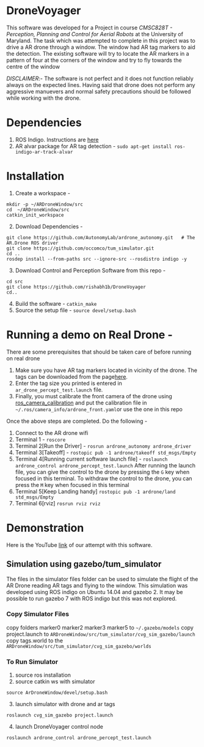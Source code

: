 # DroneVoyager
This software was developed for a Project in course _CMSC828T - Perception, Planning and Control for Aerial Robots_ at the University of Maryland. The task which was attempted to complete in this project was to drive a AR drone through a window. The window had AR tag markers to aid the detection. The existing software will try to locate the AR markers in a pattern of four at the corners of the window and try to fly towards the centre of the window

_DISCLAIMER_:- The software is not perfect and it does not function reliably always on the expected lines. Having said that drone does not perform any aggressive manuevers and normal safety precautions should be followed while working with the drone.

# Dependencies
1. ROS Indigo. Instructions are [here](http://wiki.ros.org/indigo/Installation/Ubuntu)
2. AR alvar package for AR tag detection - 
```sudo apt-get install ros-indigo-ar-track-alvar```
# Installation
1. Create a workspace - 
```
mkdir -p ~/ARDroneWindow/src
cd  ~/ARDroneWindow/src
catkin_init_workspace
```
2. Download Dependencies - 
```
git clone https://github.com/AutonomyLab/ardrone_autonomy.git	# The AR.Drone ROS driver
git clone https://github.com/occomco/tum_simulator.git
cd ..
rosdep install --from-paths src --ignore-src --rosdistro indigo -y
```
3. Download Control and Perception Software from this repo -
```
cd src
git clone https://github.com/rishabh1b/DroneVoyager
cd..
```
4. Build the software - 
```catkin_make```
5. Source the setup file - 
```source devel/setup.bash```

# Running a demo on Real Drone -
There are some prerequisites that should be taken care of before running on real drone
1. Make sure you have AR tag markers located in vicinity of the drone. The tags can be downloaded from the page[here](http://wiki.ros.org/ar_track_alvar). 
2. Enter the tag size you printed is entered in ```ar_drone_percept_test.launch``` file.
3. Finally, you must calibrate the front camera of the drone using [ros_camera_calibration](http://wiki.ros.org/camera_calibration) and put the calibration file in ```~/.ros/camera_info/ardrone_front.yaml```or use the one in this repo

Once the above steps are completed. Do the following -
1. Connect to the AR drone wifi
2. Terminal 1 - 
```roscore```
3. Terminal 2[Run the Driver] - 
```rosrun ardrone_autonomy ardrone_driver```
4. Terminal 3[Takeoff] - 
```rostopic pub -1 ardrone/takeoff std_msgs/Empty ```
5. Terminal 4[Running current software launch file] - 
```roslaunch ardrone_control ardrone_percept_test.launch```
After running the launch file, you can give the control to the drone by pressing the ```G``` key when focused in this terminal.
To withdraw the control to the drone, you can press the ```M``` key when focused in this terminal
6. Terminal 5[Keep Landing handy]
```rostopic pub -1 ardrone/land std_msgs/Empty```
7. Terminal 6[rviz]
```rosrun rviz rviz```

# Demonstration
Here is the YouTube [link](https://youtu.be/PYlbKkE2rPg) of our attempt with this software.

## Simulation using gazebo/tum_simulator
The files in the simulator files folder can be used to simulate the flight of the AR Drone reading AR tags and flying to the window. This simulation was developed using ROS indigo on Ubuntu 14.04 and gazebo 2. It may be possible to run gazebo 7 with ROS indigo but this was not explored.

### Copy Simulator Files
copy folders marker0 marker2 marker3 marker5 to ```~/.gazebo/models```
copy project.launch to ```ARDroneWindow/src/tum_simulator/cvg_sim_gazebo/launch```
copy tags.world to the ```ARDroneWindow/src/tum_simulator/cvg_sim_gazebo/worlds```


### To Run Simulator
1) source ros installation
2) source catkin ws with simulator
```
source ArDroneWindow/devel/setup.bash
```
3) launch simulator with drone and ar tags
```
roslaunch cvg_sim_gazebo project.launch
```
4) launch DroneVoyager control node
```
roslaunch ardrone_control ardrone_percept_test.launch
```




